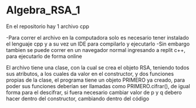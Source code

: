 # Algebra_RSA_1

En el repositorio hay 1 archivo cpp

-Para correr el archivo en la computadora solo es necesario tener instalado el lenguaje cpp y a su vez un IDE para compilarlo y ejecutarlo -Sin embargo tambien se puede correr en un navegador normal ingresando a replit c++, para ejecutarlo de forma online


El archivo tiene una clase, con la cual se crea el objeto RSA, teniendo todos sus atributos, a los cuales da valor en el constructor, y dos funciones propias de la clase, el programa tiene un objeto PRIMERO ya creado, para poder sus funciones deberían ser llamadas como PRIMERO.cifrar(), de igual forma para el descifrar, si fuera necesario cambiar valor de p y q debero hacer dentro del constructor, cambiando dentro del código

